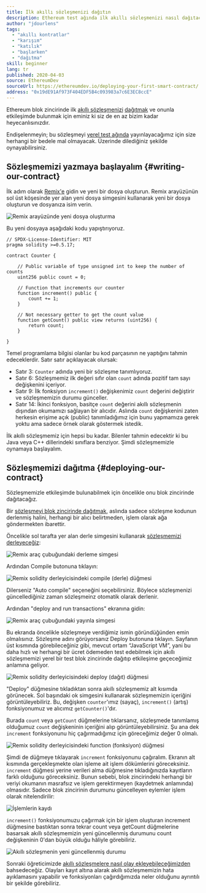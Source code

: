 ```yaml
---
title: İlk akıllı sözleşmenizi dağıtın
description: Ethereum test ağında ilk akıllı sözleşmenizi nasıl dağıtacağınızı öğrenin
author: "jdourlens"
tags:
  - "akıllı kontratlar"
  - "karışım"
  - "katılık"
  - "başlarken"
  - "dağıtma"
skill: beginner
lang: tr
published: 2020-04-03
source: EthereumDev
sourceUrl: https://ethereumdev.io/deploying-your-first-smart-contract/
address: "0x19dE91Af973F404EDF5B4c093983a7c6E3EC8ccE"
---
```


Ethereum blok zincirinde ilk [akıllı sözleşmenizi](/developers/docs/smart-contracts/) [dağıtmak](/developers/docs/smart-contracts/deploying/) ve onunla etkileşimde bulunmak için eminiz ki siz de en az bizim kadar heyecanlısınızdır.

Endişelenmeyin; bu sözleşmeyi [yerel test ağında](/developers/docs/networks/) yayınlayacağımız için size herhangi bir bedele mal olmayacak. Üzerinde dilediğiniz şekilde oynayabilirsiniz.

## Sözleşmemizi yazmaya başlayalım {#writing-our-contract}

İlk adım olarak [Remix'e](https://remix.nexus.org/) gidin ve yeni bir dosya oluşturun. Remix arayüzünün sol üst köşesinde yer alan yeni dosya simgesini kullanarak yeni bir dosya oluşturun ve dosyanıza isim verin.

![Remix arayüzünde yeni dosya oluşturma](./remix.png)

Bu yeni dosyaya aşağıdaki kodu yapıştırıyoruz.

```solidity
// SPDX-License-Identifier: MIT
pragma solidity >=0.5.17;

contract Counter {

    // Public variable of type unsigned int to keep the number of counts
    uint256 public count = 0;

    // Function that increments our counter
    function increment() public {
        count += 1;
    }

    // Not necessary getter to get the count value
    function getCount() public view returns (uint256) {
        return count;
    }

}
```

Temel programlama bilgisi olanlar bu kod parçasının ne yaptığını tahmin edeceklerdir. Satır satır açıklayacak olursak:

- Satır 3: `Counter` adında yeni bir sözleşme tanımlıyoruz.
- Satır 6: Sözleşmemiz ilk değeri sıfır olan `count` adında pozitif tam sayı değişkenini içeriyor.
- Satır 9: İlk fonksiyon `increment()` değişkenimiz `count` değerini değiştirir ve sözleşmemizin durumu günceller.
- Satır 14: İkinci fonksiyon, basitçe `count` değerini akıllı sözleşmenin dışından okumamızı sağlayan bir alıcıdır. Aslında `count` değişkenini zaten herkesin erişime açık (public) tanımladığımız için bunu yapmamıza gerek yoktu ama sadece örnek olarak göstermek istedik.

İlk akıllı sözleşmemiz için hepsi bu kadar. Bilenler tahmin edecektir ki bu Java veya C++ dillerindeki sınıflara benziyor. Şimdi sözleşmemizle oynamaya başlayalım.

## Sözleşmemizi dağıtma {#deploying-our-contract}

Sözleşmemizle etkileşimde bulunabilmek için öncelikle onu blok zincirinde dağıtacağız.

Bir [sözleşmeyi blok zincirinde dağıtmak](/developers/docs/smart-contracts/deploying/), aslında sadece sözleşme kodunun derlenmiş halini, herhangi bir alıcı belirtmeden, işlem olarak ağa göndermekten ibarettir.

Öncelikle sol tarafta yer alan derle simgesini kullanarak [sözleşmemizi derleyeceğiz](/developers/docs/smart-contracts/compiling/):

![Remix araç çubuğundaki derleme simgesi](./remix-compile-button.png)

Ardından Compile butonuna tıklayın:

![Remix solidity derleyicisindeki compile (derle) düğmesi](./remix-compile.png)

Dilerseniz "Auto compile" seçeneğini seçebilirsiniz. Böylece sözleşmenizi güncellediğiniz zaman sözleşmeinz otomatik olarak derlenir.

Ardından "deploy and run transactions" ekranına gidin:

![Remix araç çubuğundaki yayınla simgesi](./remix-deploy.png)

Bu ekranda öncelikle sözleşmeye verdiğimiz ismin göründüğünden emin olmalısınız. Sözleşme adını görüyorsanız Deploy butonuna tıklayın. Sayfanın üst kısmında görebileceğiniz gibi, mevcut ortam “JavaScript VM”, yani bu daha hızlı ve herhangi bir ücret ödemeden test edebilmek için akıllı sözleşmemizi yerel bir test blok zincirinde dağıtıp etkileşime geçeceğimiz anlamına geliyor.

![Remix solidity derleyicisindeki deploy (dağıt) düğmesi](./remix-deploy-button.png)

"Deploy" düğmesine tıkladıktan sonra akıllı sözleşmemiz alt kısımda görünecek. Sol başındaki ok simgesini kullanarak sözleşmemizin içeriğini görüntüleyebiliriz. Bu, değişken `counter`'ımız (sayaç), `increment()` (artış) fonksiyonumuz ve alıcımız `getCounter()`'dır.

Burada `count` veya `getCount` düğmelerine tıklarsanız, sözleşmede tanımlamış olduğumuz `count` değişkeninin içeriğini alıp görüntüleyebilirsiniz. Şu ana dek `increment` fonksiyonunu hiç çağırmadığımız için göreceğimiz değer 0 olmalı.

![Remix solidity derleyicisindeki function (fonksiyon) düğmesi](./remix-function-button.png)

Şimdi de düğmeye tıklayarak `increment` fonksiyonunu çağıralım. Ekranın alt kısmında gerçekleşmekte olan işleme ait işlem dökümlerini göreceksiniz. `increment` düğmesi yerine verileri alma düğmesine tıkladığınızda kayıtların farklı olduğunu göreceksiniz. Bunun sebebi, blok zincirindeki herhangi bir veriyi okumanın masrafsız ve işlem gerektirmeyen (kaydetmek anlamında) olmasıdır. Sadece blok zincirinin durumunu güncelleyen eylemler işlem olarak nitelendirilir:

![İşlemlerin kaydı](./transaction-log.png)

`increment()` fonksiyonumuzu çağırmak için bir işlem oluşturan increment düğmesine bastıktan sonra tekrar count veya getCount düğmelerine basarsak akıllı sözleşmemizin yeni güncellenmiş durumunu count değişkeninin 0'dan büyük olduğu hâliyle görebiliriz.

![Akıllı sözleşmenin yeni güncellenmiş durumu](./updated-state.png)

Sonraki öğreticimizde [akıllı sözleşmelere nasıl olay ekleyebileceğimizden](/developers/tutorials/logging-events-smart-contracts/) bahsedeceğiz. Olayları kayıt altına alarak akıllı sözleşmemizin hata ayıklamasını yapabilir ve fonksiyonları çağırdığımızda neler olduğunu ayrıntılı bir şekilde görebiliriz.
